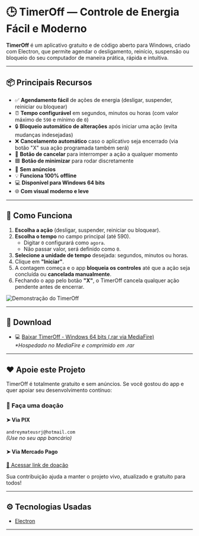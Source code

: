 # 🕒 TimerOff — Controle de Energia Fácil e Moderno

**TimerOff** é um aplicativo gratuito e de código aberto para Windows, criado com Electron, que permite agendar o desligamento, reinício, suspensão ou bloqueio do seu computador de maneira prática, rápida e intuitiva.

---

## 📦 Principais Recursos

- ✅ **Agendamento fácil** de ações de energia (desligar, suspender, reiniciar ou bloquear)
- ⏰ **Tempo configurável** em segundos, minutos ou horas (com valor máximo de `590` e mínimo de `0`)
- 🔒 **Bloqueio automático de alterações** após iniciar uma ação (evita mudanças indesejadas)
- ❌ **Cancelamento automático** caso o aplicativo seja encerrado (via botão "X" sua ação programada também será)
- 🧊 **Botão de cancelar** para interromper a ação a qualquer momento
- 🟦 **Botão de minimizar** para rodar discretamente
- 🚫 **Sem anúncios**
- 💡 **Funciona 100% offline**
- 💻 **Disponível para Windows 64 bits**
- 🌐 **Com visual moderno e leve**

---

## 🎯 Como Funciona

1. **Escolha a ação** (desligar, suspender, reiniciar ou bloquear).
2. **Escolha o tempo** no campo principal (até 590).
    - Digitar `0` configurará como `agora`.
    - Não passar valor, será definido como `0`.
3. **Selecione a unidade de tempo** desejada: segundos, minutos ou horas.
4. Clique em **"Iniciar"**.
5. A contagem começa e o app **bloqueia os controles** até que a ação seja concluída ou **cancelada manualmente**.
6. Fechando o app pelo botão **"X"**, o TimerOff cancela qualquer ação pendente antes de encerrar.

  ![Demonstração do TimerOff](timeroff_use.GIF)

---

## 🔽 Download

- 💻 [Baixar TimerOff - Windows 64 bits (.rar via MediaFire)](https://www.mediafire.com/file/kvlavkh21r6dcj5/TimerOff-win32-x64.rar/file)  
  _*Hospedado no MediaFire e comprimido em .rar_

---

## ❤️ Apoie este Projeto

TimerOff é totalmente gratuito e sem anúncios. Se você gostou do app e quer apoiar seu desenvolvimento contínuo:

### 💸 Faça uma doação

#### ➤ Via **PIX**  

`andreymateusrj@hotmail.com`  
_(Use no seu app bancário)_

#### ➤ Via **Mercado Pago**  

[🔗 Acessar link de doação](https://link.mercadopago.com.br/timeroffdoacao)

Sua contribuição ajuda a manter o projeto vivo, atualizado e gratuito para todos!

---

## ⚙️ Tecnologias Usadas

- [Electron](https://www.electronjs.org/)

---
